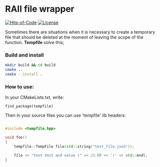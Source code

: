 # RAII file wrapper


[![Hits-of-Code](https://hitsofcode.com/github/kharlamenkodev/tempfile)](https://hitsofcode.com/view/github/kharlamenkodev/tempfile)
[![License](https://img.shields.io/badge/license-MIT-green.svg)](https://github.com/kharlamenkodev/tempfile/blob/master/LICENSE)


Sometimes there are situations when it is necessary to create a temporary file that should be deleted at the moment of leaving the scope of the function. **Tempfile** solve this;

### Build and install

```bash
mkdir build && cd build
cmake ..
cmake --install .
```

### How to use:

In your CMakeLists.txt, write:

```
find_package(tempfile)
```
Then in your source files you can use 'tempfile' lib headers:

```cpp

#include <tempfile.hpp>

void foo()
{
    tempfile::TempFile file(std::string("test_file.json"));

    file << "test text and value (" << 23.0F << ')' << std::endl;
}

```